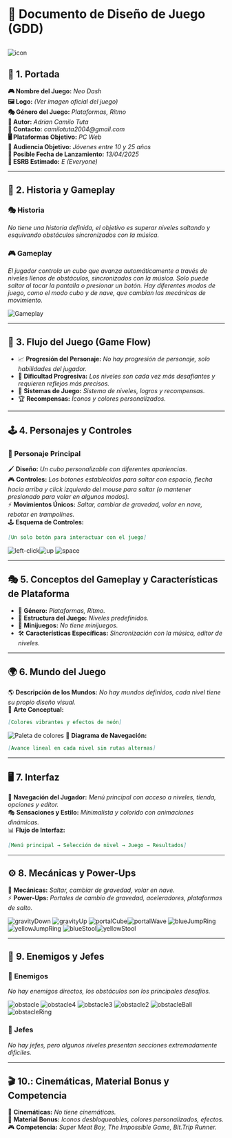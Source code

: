 <!-- cSpell:ignore ESRB Gameplay minijuegos minimalista desbloqueables -->

# 📜 **Documento de Diseño de Juego (GDD)**

## <!-- https://en.namu.wiki/w/Geometry%20Dash/%EC%98%A4%EB%B8%8C%EC%A0%9D%ED%8A%B8%20%EC%9D%BC%EB%9E%8C -->

![icon](resources/icon.png)

## 📌 **1. Portada**

**🎮 Nombre del Juego:** _Neo Dash_  
**🖼️ Logo:** _(Ver imagen oficial del juego)_  
**🎭 Género del Juego:** _Plataformas, Ritmo_  
**👤 Autor:** _Adrian Camilo Tuta_  
**📧 Contacto:** _camilotuta2004@gmail.com_  
**🖥️ Plataformas Objetivo:** _PC Web_  
**👥 Audiencia Objetivo:** _Jóvenes entre 10 y 25 años_  
**📅 Posible Fecha de Lanzamiento:** _13/04/2025_  
**🔞 ESRB Estimado:** _E (Everyone)_

---

## 📖 **2. Historia y Gameplay**

### 🎭 Historia

_No tiene una historia definida, el objetivo es superar niveles saltando y esquivando obstáculos sincronizados con la música._

### 🎮 Gameplay

_El jugador controla un cubo que avanza automáticamente a través de niveles llenos de obstáculos, sincronizados con la música. Solo puede saltar al tocar la pantalla o presionar un botón. Hay diferentes modos de juego, como el modo cubo y de nave, que cambian las mecánicas de movimiento._

![Gameplay](resources/gameplay.gif)

---

## 🔄 **3. Flujo del Juego (Game Flow)**

- 📈 **Progresión del Personaje:** _No hay progresión de personaje, solo habilidades del jugador._
- 🎯 **Dificultad Progresiva:** _Los niveles son cada vez más desafiantes y requieren reflejos más precisos._
- 🔄 **Sistemas de Juego:** _Sistema de niveles, logros y recompensas._
- 🏆 **Recompensas:** _Íconos y colores personalizados._

---

## 🕹️ **4. Personajes y Controles**

### 👤 Personaje Principal

🖌️ **Diseño:** _Un cubo personalizable con diferentes apariencias._  
🎮 **Controles:** _Los botones establecidos para saltar con espacio, flecha hacia arriba y click izquierdo del mouse para saltar (o mantener presionado para volar en algunos modos)._  
⚡ **Movimientos Únicos:** _Saltar, cambiar de gravedad, volar en nave, rebotar en trampolines._  
🕹️ **Esquema de Controles:**

```markdown
[Un solo botón para interactuar con el juego]
```

![left-click](resources/controls/leftClick.png)![up](resources/controls/teclaUp.png) ![space](resources/controls/spaceBar.png)

---

## 🎭 **5. Conceptos del Gameplay y Características de Plataforma**

- 📜 **Género:** _Plataformas, Ritmo._
- 🎯 **Estructura del Juego:** _Niveles predefinidos._
- 🎲 **Minijuegos:** _No tiene minijuegos._
- 🛠️ **Características Específicas:** _Sincronización con la música, editor de niveles._

---

## 🌍 **6. Mundo del Juego**

🌎 **Descripción de los Mundos:** _No hay mundos definidos, cada nivel tiene su propio diseño visual._  
🎨 **Arte Conceptual:**

```markdown
[Colores vibrantes y efectos de neón]
```

![Paleta de colores](resources/colors.png)
📍 **Diagrama de Navegación:**

```markdown
[Avance lineal en cada nivel sin rutas alternas]
```

---

## 🖥️ **7. Interfaz**

📌 **Navegación del Jugador:** _Menú principal con acceso a niveles, tienda, opciones y editor._  
🎭 **Sensaciones y Estilo:** _Minimalista y colorido con animaciones dinámicas._  
📊 **Flujo de Interfaz:**

```markdown
[Menú principal → Selección de nivel → Juego → Resultados]
```

---

## ⚙️ **8. Mecánicas y Power-Ups**

🔄 **Mecánicas:** _Saltar, cambiar de gravedad, volar en nave._  
⚡ **Power-Ups:** _Portales de cambio de gravedad, aceleradores, plataformas de salto._

![gravityDown](resources/portals/gravityDown.png) ![gravityUp](resources/portals/gravityUp.png)
![portalCube](resources/portals/portalCube.png)![portalWave](resources/portals/portalWave.png)
![blueJumpRing](resources/rings/blueJumpRing.png)![yellowJumpRing](resources/rings/yellowJumpRing.png)
![blueStool](resources/stools/blueStool.png)![yellowStool](resources/stools/yellowStool.png)

---

## 👾 **9. Enemigos y Jefes**

### 👿 Enemigos

_No hay enemigos directos, los obstáculos son los principales desafíos._  

![obstacle](resources/obstacles/obstacle.png) ![obstacle4](resources/obstacles/obstacle4.png) ![obstacle3](resources/obstacles/obstacle3.png) ![obstacle2](resources/obstacles/obstacle2.png)
![obstacleBall](resources/obstacles/obstacleBall.png) ![obstacleRing](resources/obstacles/obstacleRing.png)

### 👹 Jefes

_No hay jefes, pero algunos niveles presentan secciones extremadamente difíciles._

---

## 🎬 **10.: Cinemáticas, Material Bonus y Competencia**

🎥 **Cinemáticas:** _No tiene cinemáticas._  
🎨 **Material Bonus:** _Iconos desbloqueables, colores personalizados, efectos._  
🎮 **Competencia:** _Super Meat Boy, The Impossible Game, Bit.Trip Runner._
